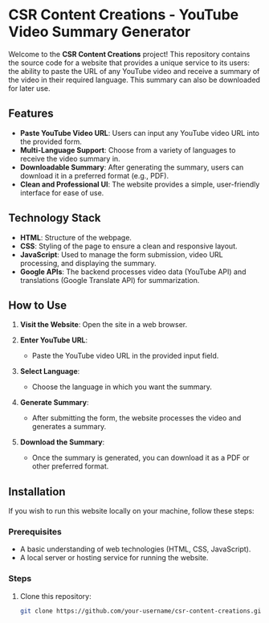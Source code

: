# CSR Content Creations - YouTube Video Summary Generator

Welcome to the **CSR Content Creations** project! This repository contains the source code for a website that provides a unique service to its users: the ability to paste the URL of any YouTube video and receive a summary of the video in their required language. This summary can also be downloaded for later use.

## Features

- **Paste YouTube Video URL**: Users can input any YouTube video URL into the provided form.
- **Multi-Language Support**: Choose from a variety of languages to receive the video summary in.
- **Downloadable Summary**: After generating the summary, users can download it in a preferred format (e.g., PDF).
- **Clean and Professional UI**: The website provides a simple, user-friendly interface for ease of use.

## Technology Stack

- **HTML**: Structure of the webpage.
- **CSS**: Styling of the page to ensure a clean and responsive layout.
- **JavaScript**: Used to manage the form submission, video URL processing, and displaying the summary.
- **Google APIs**: The backend processes video data (YouTube API) and translations (Google Translate API) for summarization.

## How to Use

1. **Visit the Website**: 
   Open the site in a web browser.
   
2. **Enter YouTube URL**:
   - Paste the YouTube video URL in the provided input field.
   
3. **Select Language**:
   - Choose the language in which you want the summary.

4. **Generate Summary**:
   - After submitting the form, the website processes the video and generates a summary.

5. **Download the Summary**:
   - Once the summary is generated, you can download it as a PDF or other preferred format.

## Installation

If you wish to run this website locally on your machine, follow these steps:

### Prerequisites
- A basic understanding of web technologies (HTML, CSS, JavaScript).
- A local server or hosting service for running the website.

### Steps
1. Clone this repository:
   ```bash
   git clone https://github.com/your-username/csr-content-creations.git
